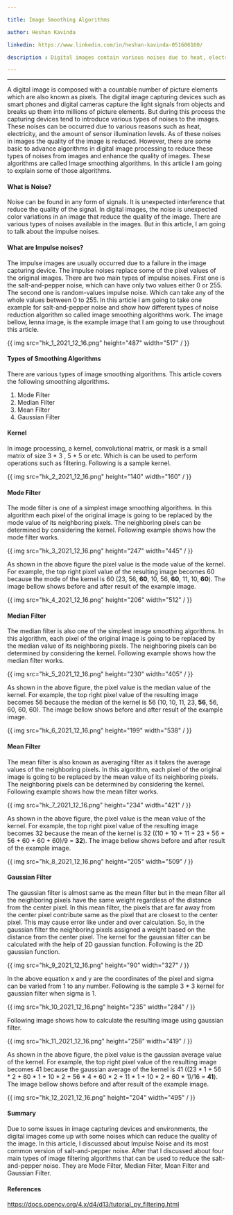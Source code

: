 ```yaml
---

title: Image Smoothing Algorithms

author: Heshan Kavinda

linkedin: https://www.linkedin.com/in/heshan-kavinda-051606160/

description : Digital images contain various noises due to heat, electricity, and the amount of senso illumination level that can reduce the quality of images. But there are several simple to advance approaches to reduce these types of noises and enhance the quality of images. Some of them are Mode filter, Mean Filter, Median Filter and Gaussian Filter.

---
```

___

A digital image is composed with a countable number of picture elements which are also known as pixels. The digital image capturing devices such as smart phones and digital cameras capture the light signals from objects and breaks up them into millions of picture elements. But during this process the capturing devices tend to introduce various types of noises to the images. These noises can be occurred due to various reasons such as heat, electricity, and the amount of sensor illumination levels. As of these noises in images the quality of the image is reduced. However, there are some basic to advance algorithms in digital image processing to reduce these types of noises from images and enhance the quality of images. These algorithms are called Image smoothing algorithms. In this article I am going to explain some of those algorithms.

#### **What is Noise?**

Noise can be found in any form of signals. It is unexpected interference that reduce the quality of the signal. In digital images, the noise is unexpected color variations in an image that reduce the quality of the image. There are various types of noises available in the images. But in this article, I am going to talk about the impulse noises.

#### **What are Impulse noises?**

The impulse images are usually occurred due to a failure in the image capturing device. The impulse noises replace some of the pixel values of the original images. There are two main types of impulse noises. First one is the salt-and-pepper noise, which can have only two values either 0 or 255. The second one is random-values impulse noise. Which can take any of the whole values between 0 to 255. In this article I am going to take one example for salt-and-pepper noise and show how different types of noise reduction algorithm so called image smoothing algorithms work. The image bellow, lenna image, is the example image that I am going to use throughout this article.

{{ img src="hk_1_2021_12_16.png" height="487" width="517" / }}

#### **Types of Smoothing Algorithms**

There are various types of image smoothing algorithms. This article covers the following smoothing algorithms.
1.	Mode Filter
2.	Median Filter
3.	Mean Filter
4.	Gaussian Filter

#### **Kernel**
In image processing, a kernel, convolutional matrix, or mask is a small matrix of size 3 * 3 , 5 * 5 or etc. Which is can be used to perform operations such as filtering. Following is a sample kernel.

{{ img src="hk_2_2021_12_16.png" height="140" width="160" / }}

#### **Mode Filter**
The mode filter is one of a simplest image smoothing algorithms. In this algorithm each pixel of the original image is going to be replaced by the mode value of its neighboring pixels. The neighboring pixels can be determined by considering the kernel. Following example shows how the mode filter works.  


{{ img src="hk_3_2021_12_16.png" height="247" width="445" / }}

As shown in the above figure the pixel value is the mode value of the kernel. For example, the top right pixel value of the resulting image becomes 60 because the mode of the kernel is 60 (23, 56, **60**, 10, 56, **60**, 11, 10, **60**). The image bellow shows before and after result of the example image.

{{ img src="hk_4_2021_12_16.png" height="206" width="512" / }}

#### **Median Filter**
The median filter is also  one of the simplest image smoothing algorithms. In this algorithm, each pixel of the original image is going to be replaced by the median value of its neighboring pixels. The neighboring pixels can be determined by considering the kernel. Following example shows how the median filter works.  

{{ img src="hk_5_2021_12_16.png" height="230" width="405" / }}


As shown in the above figure, the pixel value is the median value of the kernel. For example, the top right pixel value of the resulting image becomes 56 because the median of the kernel is 56 (10, 10, 11, 23, **56**, 56, 60, 60, 60).   The image bellow shows before and after result of the example image.

{{ img src="hk_6_2021_12_16.png" height="199" width="538" / }}

#### **Mean Filter**
The mean filter is also known as averaging filter as it takes the average values of the neighboring pixels. In this algorithm, each pixel of the original image is going to be replaced by the mean value of its neighboring pixels. The neighboring pixels can be determined by considering the kernel. Following example shows how the mean filter works.  

{{ img src="hk_7_2021_12_16.png" height="234" width="421" / }}

As shown in the above figure, the pixel value is the mean value of the kernel. For example, the top right pixel value of the resulting image becomes 32 because the mean of the kernel is 32 ((10 + 10 + 11 + 23 + 56 + 56 + 60 + 60 + 60)/9 = **32**).  The image bellow shows before and after result of the example image.

{{ img src="hk_8_2021_12_16.png" height="205" width="509" / }}

#### **Gaussian Filter**
The gaussian filter is almost same as the mean filter but in the mean filter all the neighboring pixels have the same weight regardless of the distance from the center pixel. In this mean filter, the pixels that are far away from the center pixel contribute same as the pixel that are closest to the center pixel. This may cause error like under and over calculation. So, in the gaussian filter the neighboring pixels assigned a weight based on the distance from the center pixel. The kernel for the gaussian filter can be calculated with the help of 2D gaussian function. Following is the 2D gaussian function.

{{ img src="hk_9_2021_12_16.png" height="90" width="327" / }}

In the above equation x and y are the coordinates of the pixel and sigma can be varied from 1 to any number.  Following is the sample 3 * 3 kernel for gaussian filter when sigma is 1.

{{ img src="hk_10_2021_12_16.png" height="235" width="284" / }}

Following image shows how to calculate the resulting image using gaussian filter.

{{ img src="hk_11_2021_12_16.png" height="258" width="419" / }}

As shown in the above figure, the pixel value is the gaussian average value of the kernel. For example, the top right pixel value of the resulting image becomes 41 because the gaussian average of the kernel is 41 ((23 * 1 + 56 * 2 + 60 * 1 + 10 * 2 + 56 * 4 + 60 * 2 + 11 * 1 + 10 * 2 + 60 * 1)/16 = **41**).  The image bellow shows before and after result of the example image.

{{ img src="hk_12_2021_12_16.png" height="204" width="495" / }}

#### **Summary**
Due to some issues in image capturing devices and environments, the digital images come up with some noises which can reduce the quality of the image. In this article, I discussed about Impulse Noise and its most common version of salt-and-pepper noise. After that I discussed about four main types of image filtering algorithms that can be used to reduce the salt-and-pepper noise. They are Mode Filter, Median Filter, Mean Filter and Gaussian Filter.

#### **References**
https://docs.opencv.org/4.x/d4/d13/tutorial_py_filtering.html
